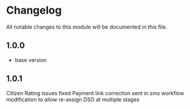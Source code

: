
# Changelog
All notable changes to this module will be documented in this file.


## 1.0.0

- base version

## 1.0.1
  Citizen Rating issues fixed
  Payment link correction sent in sms
  workflow modification to allow re-assign DSO at multiple stages